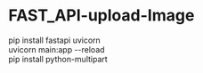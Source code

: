 # FAST_API-upload-Image
pip install fastapi uvicorn <br />
uvicorn main:app --reload <br />
pip install python-multipart <br />
